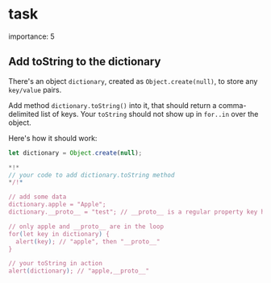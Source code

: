 # task

importance: 5

## Add toString to the dictionary

There's an object `dictionary`, created as `Object.create(null)`, to store any `key/value` pairs.

Add method `dictionary.toString()` into it, that should return a comma-delimited list of keys. Your `toString` should not show up in `for..in` over the object.

Here's how it should work:

```javascript
let dictionary = Object.create(null);

*!*
// your code to add dictionary.toString method
*/!*

// add some data
dictionary.apple = "Apple";
dictionary.__proto__ = "test"; // __proto__ is a regular property key here

// only apple and __proto__ are in the loop
for(let key in dictionary) {
  alert(key); // "apple", then "__proto__"
}  

// your toString in action
alert(dictionary); // "apple,__proto__"
```

